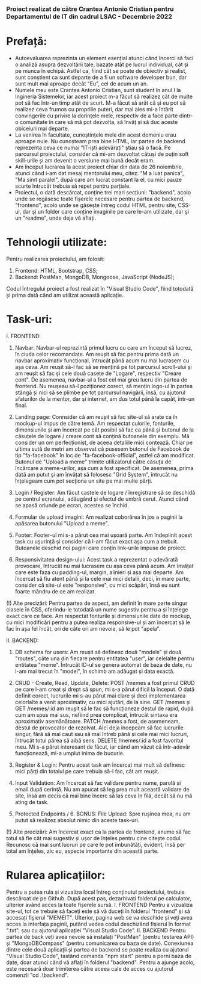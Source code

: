 ### Proiect realizat de către Crantea Antonio Cristian pentru Departamentul de IT din cadrul LSAC - Decembrie 2022

# Prefață:

- Autoevaluarea reprezinta un element esențial atunci când încerci să faci o analiză asupra dezvoltării tale, bazate atât pe lucrul individual, cât și pe munca în echipă. Astfel ca, fiind cât se poate de obiectiv și realist, sunt conștient ca sunt departe de a fi un software developer bun, dar sunt mult mai aproape decât "Eu", cel de acum un an.
- Numele meu este Crantea Antonio Cristian, sunt student în anul I la Ingineria Sistemelor, iar acest proiect m-a făcut să realizez cât de multe pot să fac într-un timp atât de scurt. M-a făcut să arăt că și eu pot să realizez ceva frumos cu propriile puteri, dar mai ales mi-a întărit convingerile cu privire la dorințele mele, respectiv de a face parte dintr-o comunitate în care să mă pot dezvolta, să învăț și să duc aceste obiceiuri mai departe.
- La venirea în facultate, cunoștințele mele din acest domeniu erau aproape nule. Nu cunoșteam prea bine HTML, iar partea de backend reprezenta ceva ce numai "IT-iști adevărați" știau să o facă. Pe parcursul proiectului, consider că mi-am dezvoltat câtuși de puțin soft skill-urile și am devenit o versiune mai bună decât eram.
- Am început lucrarea la acest proiect chiar din data de 26 noiembrie, atunci când i-am dat mesaj mentorului meu, citez: "M a luat panica", "Ma simt paralel", după care am lucrat constant la el, cu mici pauze scurte întrucât trebuia să repet pentru parțiale.
- Proiectul, o dată descărcat, conține trei mari secțiuni: "backend", acolo unde se regăsesc toate fișerele necesare pentru partea de backend, "frontend", acolo unde se găsește întreg codul HTML pentru site, CSS-ul, dar și un folder care conține imaginile pe care le-am utilizate, dar și un "readme", unde deja vă aflați.
    
# Tehnologii utilizate:

Pentru realizarea proiectului, am folosit:
1. Frontend: HTML, Bootstrap, CSS;
2. Backend: PostMan, MongoDB, Mongoose, JavaScript (NodeJS);

Codul întregului proiect a fost realizat în "Visual Studio Code", fiind totodată și prima dată când am utilizat această aplicație.

# Task-uri:

I. FRONTEND
1. Navbar:
		Navbar-ul reprezintă primul lucru cu care am început să lucrez, în ciuda celor recomandate. Am reușit să fac pentru prima dată un navbar aproximativ funcțional, întrucât până acum nu mai lucrasem cu așa ceva. Am reușit să-l fac să se mențină pe tot parcursul scroll-ului și am reușit să fac și cele două casete de "Logare", respectiv "Creare cont".
		De asemenea, navbar-ul a fost cel mai greu lucru din partea de frontend. Nu reușeau să-l poziționez corect, să mențin logo-ul în partea stângă și nici să se plimbe pe tot parcursul navigării, însă, cu ajutorul sfaturilor de la mentor, dar și internet, am dus totul până la capăt, într-un final.

2. Landing page:
		Connsider că am reușit să fac site-ul să arate ca în mockup-ul impus de către temă. Am respectat culorile, fonturile, dimensiunile și am încercat pe cât posibil să fac ca până și butonul de la căsuțele de logare / creare cont să conțină butoanele din exemplu. Mă consider un om perfecționist, de aceea detaliile mici contează. Chiar pe ultima sută de metri am observat că pusesem butonul de Facebook de tip "fa-facebook" în loc de "fa-facebook-official", astfel că am modificat. Butonul de "Upload a meme" trimite utilizatorul către căsuța de încărcare a meme-urilor, așa cum a fost specificat.
		De asemenea, prima dată am putut și am învățat să folosesc "Grid System", întrucât nu înțelegeam cum pot secționa un site pe mai multe părți.

3. Login / Register:
		Am făcut castele de logare / înregistrare să se deschidă pe centrul ecranului, adăugând și efectul de umbră cerut. Atunci când se apasă oriunde pe ecran, acestea se închid.

4. Formular de upload imagini:
		Am realizat coborârea în jos a paginii la apăsarea butonului "Upload a meme".

5. Footer:
		Footer-ul mi s-a părut cea mai ușoară parte. Am îndeplinit acest task cu ușurință și consider că l-am făcut exact așa cum a trebuit. Butoanele deschid noi pagini care conțin link-urile impuse de proiect.

6. Responsivitatea design-ului:
		Acest task a reprezentat o adevărată provocare, întrucât nu mai lucrasem cu așa ceva până acum. Am învățat care este faza cu padding-ul, margin, alinieri și așa mai departe. Am încercat să fiu atent până și la cele mai mici detalii, deci, în mare parte, consider că site-ul este "responsive", cu mici scăpări, însă eu sunt foarte mândru de ce am realizat.

(!) Alte precizări:
		Pentru partea de aspect, am definit în mare parte singur clasele în CSS, oferindu-le totodată un nume sugestiv pentru a și înțelege exact care ce face. Am respectat fonturile și dimensiunile date de mockup, cu mici modificări pentru a putea realiza responsive-ul și am încercat să le fac în așa fel încât, ori de câte ori am nevoie, să le pot "apela".
	
II. BACKEND:
1. DB schema for users:
		Am reușit să definesc două "models" și două "routes", câte una din fiecare pentru entitatea "user", iar celelalte pentru entitatea "meme". Întrucât ID-ul se genera automat de baza de date, nu l-am mai trecut în "model", în schimb am adăugat și data exactă.

2. CRUD - Create, Read, Update, Delete:
		POST /memes a fost primul CRUD pe care l-am creat și drept să spun, mi s-a părut dificil la început. O dată definit corect, lucrurile mi s-au părut mai clare și deci implementarea celorlalte a venit aproximativ, cu mici ajutări, de la sine.
		GET /memes și GET /memes/:id am reușit să le fac să funcționeze destul de rapid, după cum am spus mai sus, nefiind prea complicat, întrucât sintaxa era aproximativ asemănătoare.
		PATCH /memes a fost, de asemeneam, destul de provocator de rezolvat. Aici deja începeam să fac lucrurile singur, fără să mai caut sau să mai întreb până și cele mai mici lucruri, întrucât totul părea să aibă sens.
		DELETE /memes/:id a fost favoritul meu. Mi s-a părut interesant de făcut, iar când am văzut că într-adevăr funcționează, mi-a umplut inima de bucurie.

3. Register & Login:
		Pentru acest task am încercat mai mult să definesc mici părți din totalul pe care trebuia să-l fac, cât am reușit.

4. Input Validation:
		Am încercat să fac validare pentru nume, parolă și email după cerință. Nu am apucat să leg prea mult această validare de site, însă am decis că mai bine încerc să las ceva în filă, decât să nu mă ating de task.

5. Protected Endpoints / 6. BONUS: File Upload:
		Spre rușinea mea, nu am putut să realizez absolut nimic din aceste task-uri.

(!) Alte precizări:
		Am încercat exact ca la partea de frontend, anume să fac totul să fie cât mai sugestiv și ușor de înțeles pentru cine citește codul. Recunosc că mai sunt lucruri pe care le pot îmbunătăți, evident, însă per total am înțeles, zic eu, aspecte importante din această parte.

# Rularea aplicațiilor:

Pentru a putea rula și vizualiza local întreg conținutul proiectului, trebuie descărcat de pe Github. După acest pas, dezarhivați folderul pe calculator, ulterior având acces la toate fișerele sursă.
		I. FRONTEND
			Pentru a vizualiza site-ul, tot ce trebuie să faceți este să vă duceți în folderul "frontend" și să accesați fișierul "MEMEIT". Ulterior, pagina web se va deschide și veți avea acces la interfața paginii, putând vedea codul deschizând fișierul în format ".txt", sau cu ajutorul aplicației "Visual Studio Code".
		II. BACKEND
			Pentru partea de back veți avea nevoie să instalați "PostMan" (pentru testarea API) și "MongoDBCompass" (pentru comunicarea cu baza de date). Conexiunea dintre cele două aplicații și partea de backend se poate realiza cu ajutorul "Visual Studio Code", tastând comanda "npm start" pentru a porni baza de date, doar atunci când vă aflați în folderul "backend". Pentru a ajunge acolo, este necesară doar trimiterea către aceea cale de acces cu ajutorul comenzii "cd .\backend\".
